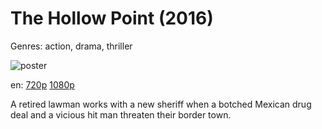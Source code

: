 # The Hollow Point (2016)

Genres: action, drama, thriller

![poster](http://image.tmdb.org/t/p/w500/6neGGPCy42iWn7av22IXYVvGOWe.jpg)

en:
  [720p](magnet:?xt=urn:btih:CE50359216E917F3A807845EFA16E452882A8014&tr=udp://glotorrents.pw:6969/announce&tr=udp://tracker.opentrackr.org:1337/announce&tr=udp://torrent.gresille.org:80/announce&tr=udp://tracker.openbittorrent.com:80&tr=udp://tracker.coppersurfer.tk:6969&tr=udp://tracker.leechers-paradise.org:6969&tr=udp://p4p.arenabg.ch:1337&tr=udp://tracker.internetwarriors.net:1337)
  [1080p](magnet:?xt=urn:btih:B10D13EF2203A8C2738A105963F2EA07FBB209BF&tr=udp://glotorrents.pw:6969/announce&tr=udp://tracker.opentrackr.org:1337/announce&tr=udp://torrent.gresille.org:80/announce&tr=udp://tracker.openbittorrent.com:80&tr=udp://tracker.coppersurfer.tk:6969&tr=udp://tracker.leechers-paradise.org:6969&tr=udp://p4p.arenabg.ch:1337&tr=udp://tracker.internetwarriors.net:1337)
  


A retired lawman works with a new sheriff when a botched Mexican drug deal and a vicious hit man threaten their border town.